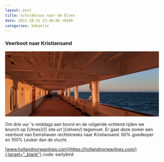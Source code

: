 ```yaml
---
layout: post
title: Schuldeloos naar de Elven
date: 2021-10-31 23:30:00 +0100
categories: Vakantie
---
```


### Veerboot naar Kristiansand
![veerboot](../assets/veerboot.png) 

Om drie uur 's-middags aan boord en de volgende ochtend rijden we brunch op [Utnes]({{ site.url }}/elven/) tegemoet.
Er gaat deze zomer een veerboot van Eemshaven rechtstreeks naar Kristiansand. 60% goedkoper en 100% Leuker dan de vlucht.

[www.hollandnorwaylines.com](https://hollandnorwaylines.com/){:target="_blank"} code: earlybird


